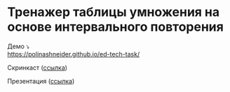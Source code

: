 # Тренажер таблицы умножения на основе интервального повторения

Демо ⤵️
<br>
https://polinashneider.github.io/ed-tech-task/

Скринкаст ([ссылка](./assets/demo.mp4))

Презентация ([ссылка](./assets/presentation.pptx))
